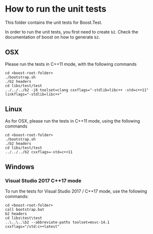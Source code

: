 # How to run the unit tests

This folder contains the unit tests for Boost.Test.

In order to run the unit tests, you first need to create `b2`. Check the documentation of boost 
on how to generate `b2`.

## OSX

Please run the tests in C++11 mode, with the following commands

    cd <boost-root-folder>
    ./bootstrap.sh
    ./b2 headers
    cd libs/test/test
    ../../../b2 -j8 toolset=clang cxxflags="-stdlib=libc++ -std=c++11" linkflags="-stdlib=libc++" 

## Linux

As for OSX, please run the tests in C++11 mode, using the following commands

    cd <boost-root-folder>
    ./bootstrap.sh
    ./b2 headers
    cd libs/test/test
    ../../../b2 cxxflags=-std=c++11

## Windows


### Visual Studio 2017 C++17 mode
To run the tests for Visual Studio 2017 / C++17 mode, use the following commands:

    cd <boost-root-folder>
    call bootstrap.bat
    b2 headers
    cd libs\test\test
    ..\..\..\b2 --abbreviate-paths toolset=msvc-14.1 cxxflags="/std:c++latest"